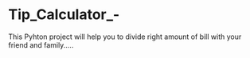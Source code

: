 # Tip_Calculator_-
This Pyhton project will help you to divide right amount of bill with your friend and family.....  
